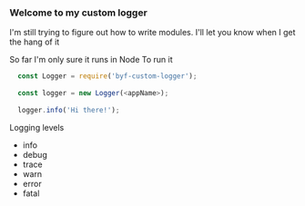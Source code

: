### Welcome to my custom logger

I'm still trying to figure out how to write modules. I'll let you know when I get the hang of it

So far I'm only sure it runs in Node
To run it
```javascript
  const Logger = require('byf-custom-logger');
  
  const logger = new Logger(<appName>);
  
  logger.info('Hi there!');
```

Logging levels
- info
- debug
- trace
- warn
- error
- fatal

